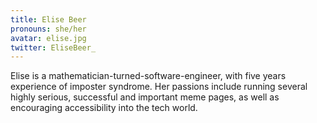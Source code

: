 ```yaml
---
title: Elise Beer
pronouns: she/her
avatar: elise.jpg
twitter: EliseBeer_
---
```


Elise is a mathematician-turned-software-engineer, with five years experience of imposter syndrome. Her passions include running several highly serious, successful and important meme pages, as well as encouraging accessibility into the tech world. 